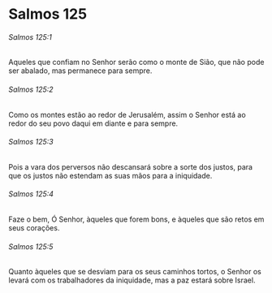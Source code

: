 # Salmos 125

###### Salmos 125:1

Aqueles que confiam no Senhor serão como o monte de Sião, que não pode ser abalado, mas permanece para sempre.

###### Salmos 125:2

Como os montes estão ao redor de Jerusalém, assim o Senhor está ao redor do seu povo daqui em diante e para sempre.

###### Salmos 125:3

Pois a vara dos perversos não descansará sobre a sorte dos justos, para que os justos não estendam as suas mãos para a iniquidade.

###### Salmos 125:4

Faze o bem, Ó Senhor, àqueles que forem bons, e àqueles que são retos em seus corações.

###### Salmos 125:5

Quanto àqueles que se desviam para os seus caminhos tortos, o Senhor os levará com os trabalhadores da iniquidade, mas a paz estará sobre Israel.

